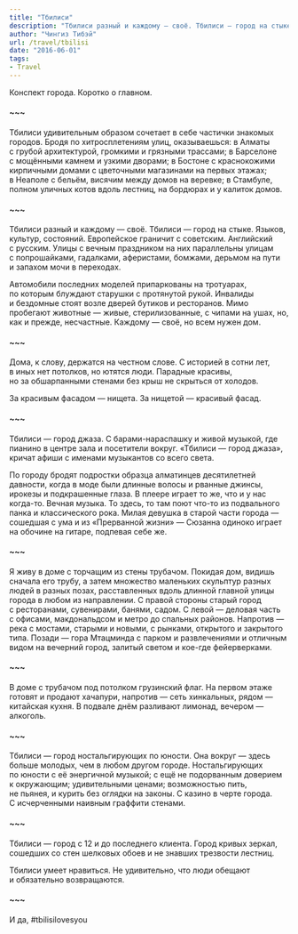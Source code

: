 ```yaml
---
title: "Тбилиси"
description: "Тбилиси разный и каждому — своё. Тбилиси — город на стыке. Языков, культур, состояний. Европейское граничит с советским. Английский с русским. Улицы с вечным праздником на них параллельны улицам с попрошайками, гадалками, аферистами, бомжами, дерьмом на пути и запахом мочи в переходах."
author: "Чингиз Тибэй"
url: /travel/tbilisi
date: "2016-06-01"
tags: 
- Travel
---
```


<div class="auto">

Конспект города. Коротко о&nbsp;главном.

#### ~~~

Тбилиси удивительным образом сочетает в&nbsp;себе частички знакомых городов. Бродя по&nbsp;хитросплетениям улиц, оказываешься: в&nbsp;Алматы с&nbsp;грубой архитектурой, громкими и&nbsp;грязными трассами; в&nbsp;Барселоне с&nbsp;мощёнными камнем и&nbsp;узкими дворами; в&nbsp;Бостоне с&nbsp;краснокожими кирпичными домами с&nbsp;цветочными магазинами на&nbsp;первых этажах; в&nbsp;Неаполе с&nbsp;бельём, висячим между домов на&nbsp;веревке; в&nbsp;Стамбуле, полном уличных котов вдоль лестниц, на&nbsp;бордюрах и&nbsp;у&nbsp;калиток домов.

#### ~~~

Тбилиси разный и&nbsp;каждому&nbsp;&mdash; своё. Тбилиси&nbsp;&mdash; город на&nbsp;стыке. Языков, культур, состояний. Европейское граничит с&nbsp;советским. Английский с&nbsp;русским. Улицы с&nbsp;вечным праздником на&nbsp;них параллельны улицам с&nbsp;попрошайками, гадалками, аферистами, бомжами, дерьмом на&nbsp;пути и&nbsp;запахом мочи в&nbsp;переходах.

Автомобили последних моделей припаркованы на&nbsp;тротуарах, по&nbsp;которым блуждают старушки с&nbsp;протянутой рукой. Инвалиды и&nbsp;бездомные стоят возле дверей бутиков и&nbsp;ресторанов. Мимо пробегают животные&nbsp;&mdash; живые, стерилизованные, с&nbsp;чипами на&nbsp;ушах, но, как и&nbsp;прежде, несчастные. Каждому&nbsp;&mdash; своё, но&nbsp;всем нужен дом.

#### ~~~

Дома, к&nbsp;слову, держатся на&nbsp;честном слове. С&nbsp;историей в&nbsp;сотни лет, в&nbsp;иных нет потолков, но&nbsp;ютятся люди. Парадные красивы, но&nbsp;за&nbsp;обшарпанными стенами без крыш не&nbsp;скрыться от&nbsp;холодов.

За&nbsp;красивым фасадом&nbsp;&mdash; нищета. За&nbsp;нищетой&nbsp;&mdash; красивый фасад.

#### ~~~

Тбилиси&nbsp;&mdash; город джаза. С&nbsp;барами-нараспашку и&nbsp;живой музыкой, где пианино в&nbsp;центре зала и&nbsp;посетители вокруг. &laquo;Тбилиси&nbsp;&mdash; город джаза&raquo;, кричат афиши с&nbsp;именами музыкантов со&nbsp;всего света.

По&nbsp;городу бродят подростки образца алматинцев десятилетней давности, когда в&nbsp;моде были длинные волосы и&nbsp;рванные джинсы, ирокезы и&nbsp;подкрашенные глаза. В&nbsp;плеере играет то&nbsp;же, что и&nbsp;у&nbsp;нас когда-то. Вечная музыка. То&nbsp;здесь, то&nbsp;там поют что-то из&nbsp;подвального панка и&nbsp;классического рока. Милая девушка в&nbsp;старой части города&nbsp;&mdash; сошедшая с&nbsp;ума и&nbsp;из&nbsp;&laquo;Прерванной жизни&raquo;&nbsp;&mdash; Сюзанна одиноко играет на&nbsp;обочине на&nbsp;гитаре, подпевая себе&nbsp;же.

#### ~~~

Я&nbsp;живу в&nbsp;доме с&nbsp;торчащим из&nbsp;стены трубачом. Покидая дом, видишь сначала его трубу, а&nbsp;затем множество маленьких скульптур разных людей в&nbsp;разных позах, расставленных вдоль длинной главной улицы города в&nbsp;любом из&nbsp;направлении. С&nbsp;правой стороны старый город с&nbsp;ресторанами, сувенирами, банями, садом. С&nbsp;левой&nbsp;&mdash; деловая часть с&nbsp;офисами, макдональдсом и&nbsp;метро до&nbsp;спальных районов. Напротив&nbsp;&mdash; река с&nbsp;мостами, старыми и&nbsp;новыми, с&nbsp;рынками, открытого и&nbsp;закрытого типа. Позади&nbsp;&mdash; гора Мтацминда с&nbsp;парком и&nbsp;развлечениями и&nbsp;отличным видом на&nbsp;вечерний город, залитый светом и&nbsp;кое-где фейерверками.

#### ~~~

В&nbsp;доме с&nbsp;трубачом под потолком грузинский флаг. На&nbsp;первом этаже готовят и&nbsp;продают хачапури, напротив&nbsp;&mdash; сеть хинкальных, рядом&nbsp;&mdash; китайская кухня. В&nbsp;подвале днём разливают лимонад, вечером&nbsp;&mdash; алкоголь.

#### ~~~

Тбилиси&nbsp;&mdash; город ностальгирующих по&nbsp;юности. Она вокруг&nbsp;&mdash; здесь больше молодых, чем в&nbsp;любом другом городе. Ностальгирующих по&nbsp;юности с&nbsp;её&nbsp;энергичной музыкой; с&nbsp;ещё не&nbsp;подорванным доверием к&nbsp;окружающим; удивительными ценами; возможностью пить, не&nbsp;пьянея, и&nbsp;курить без оглядки на&nbsp;законы. С&nbsp;казино в&nbsp;черте города. С&nbsp;исчерченными наивным граффити стенами.

#### ~~~

Тбилиси&nbsp;&mdash; город с&nbsp;12&nbsp;и&nbsp;до&nbsp;последнего клиента. Город кривых зеркал, сошедших со&nbsp;стен шелковых обоев и&nbsp;не&nbsp;знавших трезвости лестниц.

Тбилиси умеет нравиться. Не&nbsp;удивительно, что люди обещают и&nbsp;обязательно возвращаются.

#### ~~~

И&nbsp;да, #tbilisilovesyou

</div>